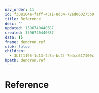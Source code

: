 ```yaml
---
nav_order: 11
id: f308164e-faff-43a1-8d34-72ed060275b0
title: Reference
desc: ''
updated: 1596740440387
created: 1596740440387
data: {}
fname: dendron.ref
stub: false
children:
  - 3bff1195-1d13-4e7a-bc2f-7e4cc617109c
hpath: dendron.ref
---
```


# Reference
